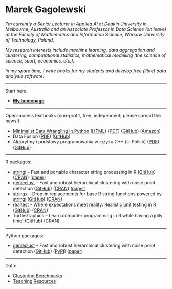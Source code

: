 # Marek Gagolewski

*I'm currently a Senior Lecturer in Applied AI at Deakin University in Melbourne, Australia and an Associate Professor in Data Science (on leave) at the Faculty of Mathematics and Information Science, Warsaw University of Technology, Poland.*

*My research interests include machine learning, data aggregation and clustering, computational statistics, mathematical modelling (the science of science, sport, economics, etc.).*

*In my spare time, I write books for my students and develop free (libre) data analysis software.*

---

Start here:

* **[My homepage](https://www.gagolewski.com/)**


---


Open-access textbooks (non-profit, free, independent; please spread the news!):

* [Minimalist Data Wrangling in Python](https://datawranglingpy.gagolewski.com/)
  ([HTML](https://datawranglingpy.gagolewski.com/))
  ([PDF](https://datawranglingpy.gagolewski.com/datawranglingpy.pdf))
  ([GitHub](https://github.com/gagolews/datawranglingpy))
  ([Amazon](https://www.amazon.com/dp/0645571911))
* Data Fusion 
  ([PDF](https://raw.githubusercontent.com/gagolews/datafusion/master/datafusion.pdf)) 
  ([GitHub](https://github.com/gagolews/datafusion))
* Algorytmy i podstawy programowania w języku C++ (in Polish)
  ([PDF](https://raw.githubusercontent.com/gagolews/aipp/master/aipp.pdf)) 
  ([GitHub](https://github.com/gagolews/aipp))


---


R packages:

* [stringi](https://stringi.gagolewski.com/) – Fast and portable character string processing in R
  ([GitHub](https://github.com/gagolews/stringi))
  ([CRAN](https://cran.r-project.org/package=stringi)) 
  ([paper](https://doi.org/10.18637/jss.v103.i02))
* [genieclust](https://genieclust.gagolewski.com/) – Fast and robust hierarchical clustering with noise point detection
  ([GitHub](https://github.com/gagolews/genieclust))
  ([CRAN](https://cran.r-project.org/package=genieclust)) 
  ([paper](https://doi.org/10.1016/j.softx.2021.100722))
* [stringx](https://stringx.gagolewski.com/) – Drop-in replacements for base R string functions powered by [stringi](https://stringi.gagolewski.com/)
  ([GitHub](https://github.com/gagolews/stringx))
  ([CRAN](https://cran.r-project.org/package=stringx)) 
* [realtest](https://realtest.gagolewski.com/) – Where expectations meet reality: Realistic unit testing in R
  ([GitHub](https://github.com/gagolews/realtest))
  ([CRAN](https://cran.r-project.org/package=realtest)) 
* TurtleGraphics – Learn computer programming in R while having a jolly time!
  ([GitHub](https://github.com/gagolews/TurtleGraphics))
  ([CRAN](https://cran.r-project.org/package=TurtleGraphics)) 
  
 
---

Python packages:

* [genieclust](https://genieclust.gagolewski.com/) – Fast and robust hierarchical clustering with noise point detection
  ([GitHub](https://github.com/gagolews/genieclust))
  ([PyPI](https://pypi.org/project/genieclust/))
  ([paper](https://doi.org/10.1016/j.softx.2021.100722))


---


Data:

* [Clustering Benchmarks](https://github.com/gagolews/clustering-benchmarks/)
* [Teaching Resources](https://github.com/gagolews/teaching-data)

